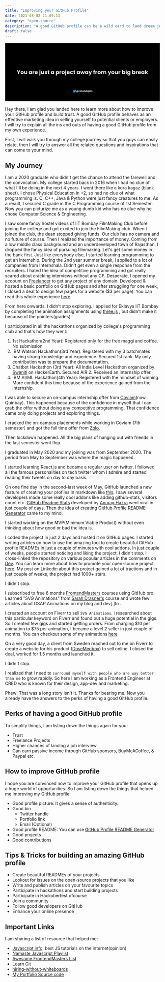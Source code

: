 ```yaml
---
title: "Improving your GitHub Profile"
date: 2021-08-02 21:09:13
category: "open-source"
description: "A good GitHub profile can be a wild card to land dream job interviews and freelance projects. Learn how to improve your GitHub profile."
draft: false
---
```


<p align="center">
<img src="../assets/improve-github-profile-banner.svg" alt="You are just a project away from your big break" />
</p>

Hey there, I am glad you landed here to learn more about how to improve your GitHub profile and build trust. A good GitHub profile behaves as an effective marketing idea in selling yourself to potential clients or employers. I will try to explain all the ins and outs of having a good GitHub profile from my own experience.

First, I will walk you through my college journey so that you guys can easily relate, then I will try to answer all the related questions and inspirations that can come to your mind.

## My Journey

I am a 2020 graduate who didn't get the chance to attend the farewell and the convocation. My college started back in 2016 when I had no clue of what I'll be doing in the next 4 years. I went there like a kora kagaz (blank sheet). I chose Physical Education in +2, so had no clue of what programming is. C, C++, Java & Python were just fancy creatures to me. As a result, I secured C grade in the C Programming course of 1st Semester. Now you can picturize me as a young dumb kid who has no clue why he chose Computer Science & Engineering.

I saw some fancy hostel videos of IIT Bombay FilmMaking Club before joining the college and got excited to join the FilmMaking club. When I joined the club, the dean stopped giving funds. Our club has no camera and no future of course. Then I realized the importance of money. Coming from a low middle class background and an underdeveloped town of Rajasthan, I dropped the fancy idea of pursuing filmmaking. Let's get some money in the bank first. Just like everybody else, I started learning programming to get an internship. During the 2nd year summer break, I applied to a lot of companies from Internshala. Didn't get even a single response from the recruiters. I hated the idea of competitive programming and got really scared about cracking interviews without any CP. Desperate, I opened my account on [Freelancer](https://freelancer.com) to get any project of any domain. Developed & hosted a basic portfolio on GitHub pages and after struggling for one week, I closed a deal to design few pages for a website (\$3 per page). You can read this whole experience [here](https://dev.to/rahuldkjain/how-i-got-my-first-freelance-project-49c8).

From here onwards, I didn't stop exploring. I applied for Eklavya IIT Bombay by completing the animation assignments using [three.js](https://threejs.org/) , but didn't make it because of the pointers(grades).

I participated in all the hackathons organized by college's programming club and that's how they went:

1. 1st Hackathon(2nd Year): Registered only for the free maggi and coffee. No submission
2. IBM Watson Hackathon(3rd Year): Registered with my 3 batchmates having strong knowledge and experience. Secured 1st rank. My only contribution was to prepare the documentation.
3. Chatbot Hackathon (3rd Year): All India Level Hackathon organized by [Swaniti](https://www.swaniti.com/) on HackerEarth. Secured AIR 2. Received an internship offer.
4. IBM AI/ML Hackathon(4th Year): Registered with the mindset of winning. More confident this time because of the experience gained from the internship.

I was able to secure an on-campus internship offer from [Coviam](https://www.quinbay.com/)(now Quinbay). This happened because of the confidence in myself that I can grab the offer without doing any competitive programming. That confidence came only doing projects and exploring things.

I cracked the on-campus placements while working in Coviam (7th semester) and got the full time offer from [Zolo](https://zolostays.com/).

Then lockdown happened. All the big plans of hanging out with friends in the last semester went flop.

I graduated in May 2020 and my joining was from September 2020. The period from May to September was where the magic happened.

I started learning React.js and became a regular user on twitter. I followed all the famous personalities on tech twitter whom I admire and started reading their tweets on day to day basis.

On one fine day in the second-last week of May, GitHub launched a new feature of creating your profiles in markdown like [this](https://github.com/rahuldkjain). I saw several developers made some really cool addons like adding github-stats, visitors count etc. [GitHub Readme Stats](https://github.com/anuraghazra/github-readme-stats) developed by [Anurag Hazra](https://github.com/anuraghazra) went viral in just couple of days. Then the idea of creating [GitHub Profile README Generator](https://github.com/rahuldkjain/github-profile-readme-generator) came to my mind.

I started working on the MVP(Minimum Viable Product) without even thinking about how good or bad the idea is.

I coded the project in just 2 days and hosted it on GitHub pages. I started writing articles on how to use the amazing tool to create beautiful GitHub profile READMEs in just a couple of minutes with cool addons. In just couple of weeks, people started noticing and liking the project. I didn't stop. I cross-linked the repository on various popular articles in the comments on [Dev](dev.to). You can learn more about how to promote your open-source project [here](https://rahuldkjain.github.io/blog/how-github-profile-readme-generator-reached-200+-stars-on-github/). My post on Linkedin about this project gained a lot of tractions and in just couple of weeks, the project had 1000+ stars.

I didn't stop.

I subscribed to free 6 months [FrontendMasters](https://frontendmasters.com/) courses using GitHub pro. Learned "SVG Animations" from [Sarah Drasner's](https://twitter.com/sarah_edo) course and wrote few articles about GSAP Animations on my blog and dev[.]to .

I created an account on Fiverr to sell `SVG Animations`. I researched about this particular keyword on Fiverr and found out a huge potential in the gigs. So I created few gigs and started getting orders.
From charging $10 per animation to $75 per animation, I became a level 2 seller in just couple of months. You can checkout some of my animations [here](https://rahuldkjain-animations.vercel.app/)

On a very good day, a client from Sweden reached out to me on Fiverr to create a website for his product ([DoseMedbox](https://dosemedbox.com/)) to sell online. I closed the deal, worked for 1.5 months and launched it.

I didn't stop.

I realized that I need to `surround myself with people who are way better than me` to grow rapidly. So here I am working as a Frontend Engineer at CRED who is known for their design, app-dev and marketing.

Phew! That was a long story isn't it. Thanks for bearing me. Now you already have the answers to the perks of having a good GitHub profile.

## Perks of having a good GitHub profile

To simplify things, I am listing down the things again for you:

- Trust
- Freelance Projects
- Higher chances of landing a job interview
- Can earn passive income through GitHub sponsors, BuyMeACoffee, & Paypal etc.

## How to improve GitHub profile

I hope you are convinced now to improve your GitHub profile that opens up a huge world of opportunities. So I am listing down the things that helped me improving my GitHub profile:

- Good profile picture: It gives a sense of authenticity.
- Good bio
  - Twitter handle
  - Portfolio link
  - Email (Optional)
- Good profile README: You can use [GitHub Profile README Generator](https://github.com/rahuldkjain/github-profile-readme-generator)
- Good projects
- Good contributions

## Tips & Tricks for building an amazing GitHub profile

- Create beautiful READMEs of your projects
- Lookout for issues on the open-source projects that you like
- Write and publish articles on your favourite topics
- Participate in hackathons and start building projects
- Participate in Hackoberfest ofcourse
- Join a community
- Follow good developers on GitHub
- Enhance your online presence

## Important Links

I am sharing a list of resource that helped me:

- [Javascript.info](https://javascript.info/): best JS tutorials on the internet(opinion)
- [Namaste Javascript Playlist](https://www.youtube.com/watch?v=pN6jk0uUrD8&list=PLlasXeu85E9cQ32gLCvAvr9vNaUccPVNP&ab_channel=AkshaySaini)
- [Awesome FrontendMasters List](https://github.com/rahuldkjain/awesome-frontendmasters)
- [Learn Git](https://learngitbranching.js.org/)
- [hiring-without-whiteboards](https://github.com/poteto/hiring-without-whiteboards)
- [My Portfolio Source code](https://github.com/rahuldkjain/rahuldkjain.github.io)
